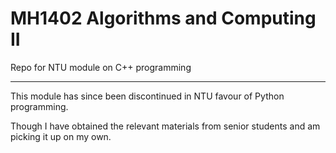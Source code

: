 # MH1402 Algorithms and Computing II
Repo for NTU module on C++ programming

 <hr>

 This module has since been discontinued in NTU favour of Python programming.

 Though I have obtained the relevant materials from senior students and am picking it up on my own. 

